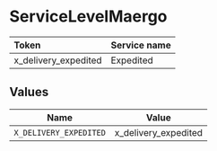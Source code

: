 # ServiceLevelMaergo

|Token | Service name|
|:---|:---|
| x_delivery_expedited | Expedited|



## Values

| Name                   | Value                  |
| ---------------------- | ---------------------- |
| `X_DELIVERY_EXPEDITED` | x_delivery_expedited   |